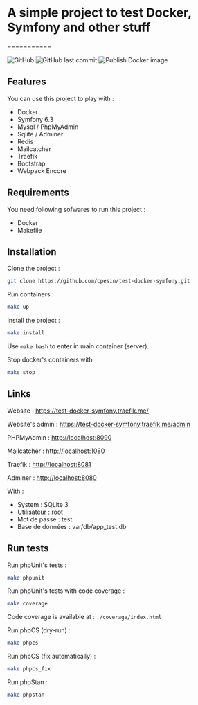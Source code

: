 # A simple project to test Docker, Symfony and other stuff

===========

![GitHub](https://img.shields.io/github/license/cpesin/test-docker-symfony)
![GitHub last commit](https://img.shields.io/github/last-commit/cpesin/test-docker-symfony)
![Publish Docker image](https://github.com/cpesin/test-docker-symfony/actions/workflows/build-docker-image.yml/badge.svg)

## Features

You can use this project to play with :

* Docker
* Symfony 6.3
* Mysql / PhpMyAdmin
* Sqlite / Adminer
* Redis
* Mailcatcher
* Traefik
* Bootstrap
* Webpack Encore

## Requirements

You need following sofwares to run this project :

* Docker
* Makefile

## Installation

Clone the project :

``` Bash
git clone https://github.com/cpesin/test-docker-symfony.git
```

Run containers :

``` Bash
make up
```

Install the project :

``` Bash
make install
```

Use `make bash` to enter in main container (server).

Stop docker's containers with

``` Bash
make stop
```

## Links

Website : <https://test-docker-symfony.traefik.me/>

Website's admin : <https://test-docker-symfony.traefik.me/admin>

PHPMyAdmin : <http://localhost:8090>

Mailcatcher : <http://localhost:1080>

Traefik : <http://localhost:8081>

Adminer : <http://localhost:8080>

With :

* System : SQLite 3
* Utilisateur : root
* Mot de passe : test
* Base de données : var/db/app_test.db

## Run tests

Run phpUnit's tests :

``` Bash
make phpunit
```

Run phpUnit's tests with code coverage :

``` Bash
make coverage
```

Code coverage is available at : `./coverage/index.html`

Run phpCS (dry-run) :

``` Bash
make phpcs
```

Run phpCS (fix automatically) :

``` Bash
make phpcs_fix
```

Run phpStan :

``` Bash
make phpstan
```
